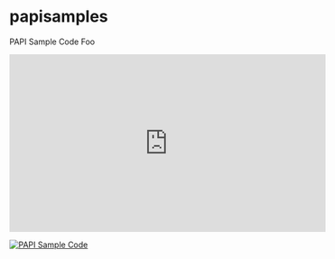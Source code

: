 # papisamples
PAPI Sample Code
Foo

<iframe width="560" height="315" src="https://www.youtube.com/embed/videoseries?list=PL01azkzCBGf8AqL7aDnCZRFjqzuVbOXc1&amp;ecver=1" frameborder="0" allow="autoplay; encrypted-media" allowfullscreen></iframe>

[![PAPI Sample Code](http://img.youtube.com/vi/PL01azkzCBGf8AqL7aDnCZRFjqzuVbOXc1/0.jpg)](http://www.youtube.com/watch?v=PL01azkzCBGf8AqL7aDnCZRFjqzuVbOXc1 "PAPI Sample Code")
